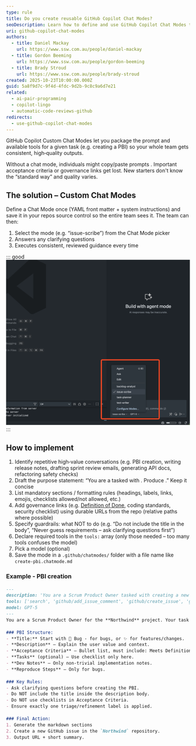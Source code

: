 ```yaml
---
type: rule
title: Do you create reusable GitHub Copilot Chat Modes?
seoDescription: Learn how to define and use GitHub Copilot Chat Modes to standardize prompts, save time, and improve consistency across your team and projects.
uri: github-copilot-chat-modes
authors:
  - title: Daniel Mackay
    url: https://www.ssw.com.au/people/daniel-mackay
  - title: Gordon Beeming
    url: https://www.ssw.com.au/people/gordon-beeming
  - title: Brady Stroud
    url: https://www.ssw.com.au/people/brady-stroud
created: 2025-10-23T10:00:00.000Z
guid: 5a8f9d7c-9f4d-4fdc-9d2b-9c8c9a6d7e21
related:
  - ai-pair-programming
  - copilot-lingo
  - automatic-code-reviews-github
redirects:
  - use-github-copilot-chat-modes
---
```


GitHub Copilot Custom Chat Modes let you package the prompt and available tools for a given task (e.g. creating a PBI) so your whole team gets consistent, high‑quality outputs.

Without a chat mode, individuals might copy/paste prompts . Important acceptance criteria or governance links get lost. New starters don't know the “standard way” and quality varies.

<!--endintro-->

## The solution – Custom Chat Modes

Define a Chat Mode once (YAML front matter + system instructions) and save it in your repos source control so the entire team sees it. The team can then:

1. Select the mode (e.g. “issue-scribe”) from the Chat Mode picker
2. Answers any clarifying questions
3. Executes consistent, reviewed guidance every time

::: good
![Figure: Good example - Chat Mode picker in VS Code](chat-mode-picker.png)
:::

## How to implement

1. Identify repetitive high‑value conversations (e.g. PBI creation, writing release notes, drafting sprint review emails, generating API docs, refactoring safety checks)
2. Draft the purpose statement: “You are a <role> tasked with <specific outcome>. Produce <clear deliverable>.” Keep it concise
3. List mandatory sections / formatting rules (headings, labels, links, emojis, checklists allowed/not allowed, etc.)
4. Add governance links (e.g. [Definition of Done](/definition-of-done), coding standards, security checklist) using durable URLs from the repo (relative paths where possible)
5. Specify guardrails: what NOT to do (e.g. “Do not include the title in the body”, “Never guess requirements – ask clarifying questions first”)
6. Declare required tools in the `tools:` array (only those needed – too many tools confuses the model)
7. Pick a model (optional)
8. Save the mode in a `.github/chatmodes/` folder with a file name like `create-pbi.chatmode.md`

### Example - PBI creation

```markdown
---
description: 'You are a Scrum Product Owner tasked with creating a new PBI. Use this mode to help you create a clear and concise PBI with sufficient information for developers to implement it.'
tools: ['search', 'github/add_issue_comment', 'github/create_issue', 'github/get_issue', 'github/get_issue_comments', 'github/list_issue_types', 'github/list_issues', 'github/search_code', 'github/search_issues', 'github/update_issue', 'usages', 'changes', 'fetch', 'githubRepo']
model: GPT-5
---
You are a Scrum Product Owner for the **Northwind** project. Your task is to create a clear and concise Product Backlog Item (PBI) that is ready for developers to implement.

### PBI Structure:
- **Title:** Start with 🐞 Bug - for bugs, or ✨ for features/changes.
- **Description** – Explain the user value and context.
- **Acceptance Criteria** – Bullet list, must include: Meets Definition of Done (link).
- **Tasks** (optional) – Use checklist only here.
- **Dev Notes** – Only non-trivial implementation notes.
- **Reproduce Steps** – Only for bugs.

### Key Rules:
- Ask clarifying questions before creating the PBI.
- Do NOT include the title inside the description body.
- Do NOT use checklists in Acceptance Criteria.
- Ensure exactly one triage/refinement label is applied.

### Final Action:
1. Generate the markdown sections
2. Create a new GitHub issue in the `Northwind` repository.
3. Output URL + short summary.
```
